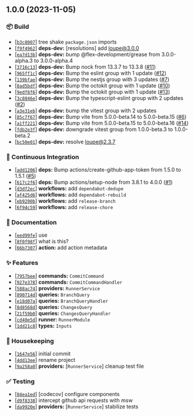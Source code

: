 ## 1.0.0 (2023-11-05)

### :package: Build

- [[`b3c8007`](https://github.com/flex-development/gh-commit/commit/b3c8007a999eb61f86c3c7fdf42f1aaf58968922)] tree shake `package.json` imports
- [[`f9f4962`](https://github.com/flex-development/gh-commit/commit/f9f49620c1a9938f715fccb69e0ded63b0dee5b7)] **deps-dev:** [resolutions] add loupe@3.0.0
- [[`ea7d13b`](https://github.com/flex-development/gh-commit/commit/ea7d13b23db0e84e95c8fdd23484beb519b95d58)] **deps-dev:** bump @flex-development/grease from 3.0.0-alpha.3 to 3.0.0-alpha.4
- [[`3716c13`](https://github.com/flex-development/gh-commit/commit/3716c130ceb953472a10692b47360f849948acd3)] **deps-dev:** Bump nock from 13.3.7 to 13.3.8 ([#11](https://github.com/flex-development/gh-commit/issues/11))
- [[`965ff1c`](https://github.com/flex-development/gh-commit/commit/965ff1cb0d47e20d899a0c75628b043a2a9209ef)] **deps-dev:** Bump the eslint group with 1 update ([#12](https://github.com/flex-development/gh-commit/issues/12))
- [[`139bfae`](https://github.com/flex-development/gh-commit/commit/139bfaee8b6170a4b074bb257339d20d0dad94d0)] **deps-dev:** Bump the nestjs group with 3 updates ([#7](https://github.com/flex-development/gh-commit/issues/7))
- [[`8ad5bdf`](https://github.com/flex-development/gh-commit/commit/8ad5bdf17243d494d9c97c07ecf120530f2d7ad5)] **deps-dev:** Bump the octokit group with 1 update ([#10](https://github.com/flex-development/gh-commit/issues/10))
- [[`9edf8f6`](https://github.com/flex-development/gh-commit/commit/9edf8f624b99587c12fab697a0f21cd35e3e1efc)] **deps-dev:** Bump the octokit group with 1 update ([#13](https://github.com/flex-development/gh-commit/issues/13))
- [[`3c8046e`](https://github.com/flex-development/gh-commit/commit/3c8046efba6d3799f75b7de0cac479955fb04c9a)] **deps-dev:** Bump the typescript-eslint group with 2 updates ([#2](https://github.com/flex-development/gh-commit/issues/2))
- [[`a3e31eb`](https://github.com/flex-development/gh-commit/commit/a3e31ebfc5e9910065e2c56ef5550c5f351dfe5b)] **deps-dev:** bump the vitest group with 2 updates
- [[`85c7f67`](https://github.com/flex-development/gh-commit/commit/85c7f67fd0ab7723e7af3151cfa408fb896afca0)] **deps-dev:** Bump vite from 5.0.0-beta.14 to 5.0.0-beta.15 ([#6](https://github.com/flex-development/gh-commit/issues/6))
- [[`a1ff221`](https://github.com/flex-development/gh-commit/commit/a1ff221eff778936b1e88501576016b363c72bb7)] **deps-dev:** Bump vite from 5.0.0-beta.15 to 5.0.0-beta.16 ([#14](https://github.com/flex-development/gh-commit/issues/14))
- [[`fdb2e3f`](https://github.com/flex-development/gh-commit/commit/fdb2e3f777badba6ba54f32ab8c162097f4fc5f5)] **deps-dev:** downgrade vitest group from 1.0.0-beta.3 to 1.0.0-beta.2
- [[`bc50e01`](https://github.com/flex-development/gh-commit/commit/bc50e01e815bab944c47cb9438b57c05978450d1)] **deps-dev:** resolve loupe@2.3.7

### :robot: Continuous Integration

- [[`add1206`](https://github.com/flex-development/gh-commit/commit/add120601337073fcc70738edac54e73c8379cd7)] **deps:** Bump actions/create-github-app-token from 1.5.0 to 1.5.1 ([#5](https://github.com/flex-development/gh-commit/issues/5))
- [[`617c2f6`](https://github.com/flex-development/gh-commit/commit/617c2f6a4b29e0aa5f9d1877c65e0eea10dc4b75)] **deps:** Bump actions/setup-node from 3.8.1 to 4.0.0 ([#1](https://github.com/flex-development/gh-commit/issues/1))
- [[`d3df2ec`](https://github.com/flex-development/gh-commit/commit/d3df2ec412db3f9bcdc2342d2b1dc3f1c8212696)] **workflows:** add `dependabot-dedupe`
- [[`af425d6`](https://github.com/flex-development/gh-commit/commit/af425d6f1533e60c8b7a88e4d26ff43daade603a)] **workflows:** add `dependabot-rebuild`
- [[`eb9290b`](https://github.com/flex-development/gh-commit/commit/eb9290bc095dd5ee89b991b162c2e49b99174337)] **workflows:** add `release-branch`
- [[`6f94c59`](https://github.com/flex-development/gh-commit/commit/6f94c591f0fb3ea25e0299b83d2cd2661fc44d1c)] **workflows:** add `release-chore`

### :pencil: Documentation

- [[`eed99fe`](https://github.com/flex-development/gh-commit/commit/eed99fe86153886b49d24b39121f76556918d006)] use
- [[`8f0f98f`](https://github.com/flex-development/gh-commit/commit/8f0f98fcc2b22cfa6a4645e3793f4b59723d123a)] what is this?
- [[`66b7307`](https://github.com/flex-development/gh-commit/commit/66b73071841550654b5e997b2401923220cd083a)] **action:** add action metadata

### :sparkles: Features

- [[`7957bee`](https://github.com/flex-development/gh-commit/commit/7957beebc5d77b68954e9179c5c6ac271ee85076)] **commands:** `CommitCommand`
- [[`927e378`](https://github.com/flex-development/gh-commit/commit/927e378140b1978c65d43246509db523d3760429)] **commands:** `CommitCommandHandler`
- [[`588ac74`](https://github.com/flex-development/gh-commit/commit/588ac7495eb704e4dfc48badb59ff5739dea30e7)] **providers:** `RunnerService`
- [[`890714d`](https://github.com/flex-development/gh-commit/commit/890714dde0f20a4b80e9da1a954a4a88c9a24742)] **queries:** `BranchQuery`
- [[`e18d07a`](https://github.com/flex-development/gh-commit/commit/e18d07a6b6673a04d0c2aa88a379c152adfc1761)] **queries:** `BranchQueryHandler`
- [[`8d8568d`](https://github.com/flex-development/gh-commit/commit/8d8568d0cd2ab9ee805b6a641b7518fedb7a2b35)] **queries:** `ChangesQuery`
- [[`21f59b0`](https://github.com/flex-development/gh-commit/commit/21f59b01783b0c85649720e7dd86f622662e9889)] **queries:** `ChangesQueryHandler`
- [[`cd40e5d`](https://github.com/flex-development/gh-commit/commit/cd40e5daf52193261b8221045ae23886e89621d9)] **runner:** `RunnerModule`
- [[`1dd21c8`](https://github.com/flex-development/gh-commit/commit/1dd21c84f3d37993e47ae4d871a69cc88439c13e)] **types:** `Inputs`

### :house_with_garden: Housekeeping

- [[`1647e56`](https://github.com/flex-development/gh-commit/commit/1647e56d6a73620bd39a03743b82c491377241f2)] initial commit
- [[`4dd13ee`](https://github.com/flex-development/gh-commit/commit/4dd13ee96412a2422f3b7fc713c48de556875ab0)] rename project
- [[`9a258a0`](https://github.com/flex-development/gh-commit/commit/9a258a031d45e6a2d8cc79dc892c64c4a73fc6fc)] **providers:** [`RunnerService`] cleanup test file

### :white_check_mark: Testing

- [[`84ea1ed`](https://github.com/flex-development/gh-commit/commit/84ea1edfa87bec9120f7a43c6c140532cfa71389)] [codecov] configure components
- [[`d9f8338`](https://github.com/flex-development/gh-commit/commit/d9f8338293a059d11ae86b7da2e79895b4190525)] intercept github api requests with msw
- [[`da9920e`](https://github.com/flex-development/gh-commit/commit/da9920e9ee36aed83d4d31d712a1c93db4438c41)] **providers:** [`RunnerService`] stabilize tests

